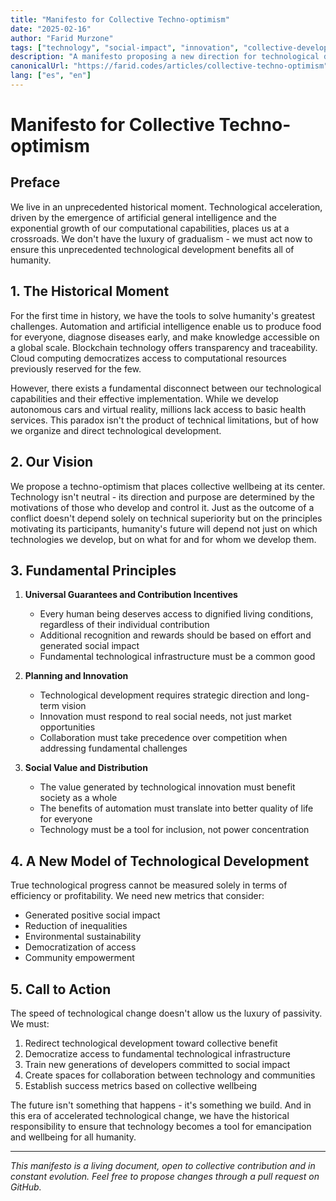 ```yaml
---
title: "Manifesto for Collective Techno-optimism"
date: "2025-02-16"
author: "Farid Murzone"
tags: ["technology", "social-impact", "innovation", "collective-development", "manifesto", "future", "automation", "AI", "social-change"]
description: "A manifesto proposing a new direction for technological development centered on collective wellbeing and social impact"
canonicalUrl: "https://farid.codes/articles/collective-techno-optimism"
lang: ["es", "en"]
---
```


# Manifesto for Collective Techno-optimism

## Preface

We live in an unprecedented historical moment. Technological acceleration, driven by the emergence of artificial general intelligence and the exponential growth of our computational capabilities, places us at a crossroads. We don't have the luxury of gradualism - we must act now to ensure this unprecedented technological development benefits all of humanity.

## 1. The Historical Moment

For the first time in history, we have the tools to solve humanity's greatest challenges. Automation and artificial intelligence enable us to produce food for everyone, diagnose diseases early, and make knowledge accessible on a global scale. Blockchain technology offers transparency and traceability. Cloud computing democratizes access to computational resources previously reserved for the few.

However, there exists a fundamental disconnect between our technological capabilities and their effective implementation. While we develop autonomous cars and virtual reality, millions lack access to basic health services. This paradox isn't the product of technical limitations, but of how we organize and direct technological development.

## 2. Our Vision

We propose a techno-optimism that places collective wellbeing at its center. Technology isn't neutral - its direction and purpose are determined by the motivations of those who develop and control it. Just as the outcome of a conflict doesn't depend solely on technical superiority but on the principles motivating its participants, humanity's future will depend not just on which technologies we develop, but on what for and for whom we develop them.

## 3. Fundamental Principles

1. **Universal Guarantees and Contribution Incentives**
   - Every human being deserves access to dignified living conditions, regardless of their individual contribution
   - Additional recognition and rewards should be based on effort and generated social impact
   - Fundamental technological infrastructure must be a common good

2. **Planning and Innovation**
   - Technological development requires strategic direction and long-term vision
   - Innovation must respond to real social needs, not just market opportunities
   - Collaboration must take precedence over competition when addressing fundamental challenges

3. **Social Value and Distribution**
   - The value generated by technological innovation must benefit society as a whole
   - The benefits of automation must translate into better quality of life for everyone
   - Technology must be a tool for inclusion, not power concentration

## 4. A New Model of Technological Development

True technological progress cannot be measured solely in terms of efficiency or profitability. We need new metrics that consider:
- Generated positive social impact
- Reduction of inequalities
- Environmental sustainability
- Democratization of access
- Community empowerment

## 5. Call to Action

The speed of technological change doesn't allow us the luxury of passivity. We must:

1. Redirect technological development toward collective benefit
2. Democratize access to fundamental technological infrastructure
3. Train new generations of developers committed to social impact
4. Create spaces for collaboration between technology and communities
5. Establish success metrics based on collective wellbeing

The future isn't something that happens - it's something we build. And in this era of accelerated technological change, we have the historical responsibility to ensure that technology becomes a tool for emancipation and wellbeing for all humanity.

---

*This manifesto is a living document, open to collective contribution and in constant evolution. Feel free to propose changes through a pull request on GitHub.*
